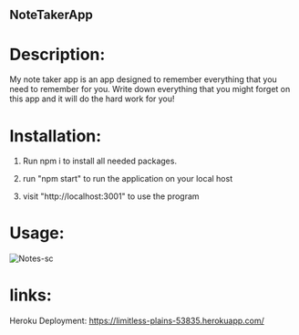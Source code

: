 ## NoteTakerApp

# Description: 

My note taker app is an app designed to remember everything that you need to remember for you. Write down everything that 
you might forget on this app and it will do the hard work for you!

# Installation:
1. Run npm i to install all needed packages.

2. run "npm start" to run the application on your local host

3. visit "http://localhost:3001" to use the program

# Usage:
![Notes-sc](https://user-images.githubusercontent.com/111784726/224466120-6015d271-1e1c-4e74-8b91-0d64cdb89c2a.png)

# links:

Heroku Deployment: https://limitless-plains-53835.herokuapp.com/
